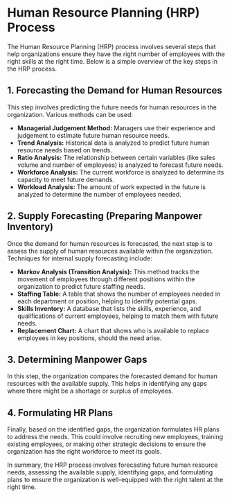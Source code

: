 # Human Resource Planning (HRP) Process

The Human Resource Planning (HRP) process involves several steps that help organizations ensure they have the right number of employees with the right skills at the right time. Below is a simple overview of the key steps in the HRP process.

## 1. Forecasting the Demand for Human Resources

This step involves predicting the future needs for human resources in the organization. Various methods can be used:

- **Managerial Judgement Method:** Managers use their experience and judgement to estimate future human resource needs.
- **Trend Analysis:** Historical data is analyzed to predict future human resource needs based on trends.
- **Ratio Analysis:** The relationship between certain variables (like sales volume and number of employees) is analyzed to forecast future needs.
- **Workforce Analysis:** The current workforce is analyzed to determine its capacity to meet future demands.
- **Workload Analysis:** The amount of work expected in the future is analyzed to determine the number of employees needed.

## 2. Supply Forecasting (Preparing Manpower Inventory)

Once the demand for human resources is forecasted, the next step is to assess the supply of human resources available within the organization. Techniques for internal supply forecasting include:

- **Markov Analysis (Transition Analysis):** This method tracks the movement of employees through different positions within the organization to predict future staffing needs.
- **Staffing Table:** A table that shows the number of employees needed in each department or position, helping to identify potential gaps.
- **Skills Inventory:** A database that lists the skills, experience, and qualifications of current employees, helping to match them with future needs.
- **Replacement Chart:** A chart that shows who is available to replace employees in key positions, should the need arise.

## 3. Determining Manpower Gaps

In this step, the organization compares the forecasted demand for human resources with the available supply. This helps in identifying any gaps where there might be a shortage or surplus of employees.

## 4. Formulating HR Plans

Finally, based on the identified gaps, the organization formulates HR plans to address the needs. This could involve recruiting new employees, training existing employees, or making other strategic decisions to ensure the organization has the right workforce to meet its goals.

In summary, the HRP process involves forecasting future human resource needs, assessing the available supply, identifying gaps, and formulating plans to ensure the organization is well-equipped with the right talent at the right time.


